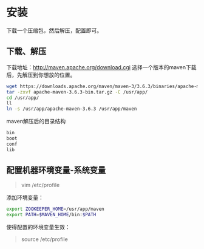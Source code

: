 

安装
=========
下载一个压缩包，然后解压，配置即可。


下载、解压
---------
下载地址：http://maven.apache.org/download.cgi
选择一个版本的maven下载后，先解压到你想放的位置。
```sh
wget https://downloads.apache.org/maven/maven-3/3.6.3/binaries/apache-maven-3.6.3-bin.tar.gz
tar -zxvf apache-maven-3.6.3-bin.tar.gz -C /usr/app/
cd /usr/app/
ll
ln -s /usr/app/apache-maven-3.6.3 /usr/app/maven
```

maven解压后的目录结构
```sh
bin
boot
conf
lib
```


配置机器环境变量-系统变量
---------
> vim /etc/profile

添加环境变量：
```sh
export ZOOKEEPER_HOME=/usr/app/maven
export PATH=$MAVEN_HOME/bin:$PATH
```

使得配置的环境变量生效： 
> source /etc/profile





